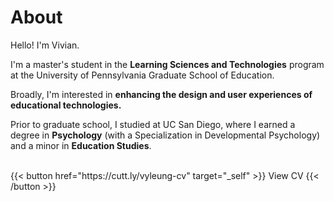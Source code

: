 # About
Hello! I'm Vivian.

I'm a master's student in the **Learning Sciences and Technologies** program at the University of Pennsylvania Graduate School of Education.

Broadly, I'm interested in **enhancing the design and user experiences of educational technologies.**

Prior to graduate school, I studied at UC San Diego, where I earned a degree in **Psychology** (with a Specialization in Developmental Psychology) and a minor in **Education Studies**.

<br>
{{< button href="https://cutt.ly/vyleung-cv" target="_self" >}}
View CV
{{< /button >}}
<br>
<br>